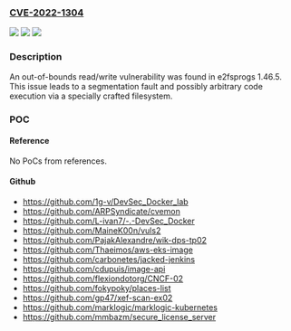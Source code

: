 ### [CVE-2022-1304](https://cve.mitre.org/cgi-bin/cvename.cgi?name=CVE-2022-1304)
![](https://img.shields.io/static/v1?label=Product&message=e2fsprogs&color=blue)
![](https://img.shields.io/static/v1?label=Version&message=e2fsprogs%201.46.5%20&color=brightgreen)
![](https://img.shields.io/static/v1?label=Vulnerability&message=(CWE-125%7CCWE-787)&color=brightgreen)

### Description

An out-of-bounds read/write vulnerability was found in e2fsprogs 1.46.5. This issue leads to a segmentation fault and possibly arbitrary code execution via a specially crafted filesystem.

### POC

#### Reference
No PoCs from references.

#### Github
- https://github.com/1g-v/DevSec_Docker_lab
- https://github.com/ARPSyndicate/cvemon
- https://github.com/L-ivan7/-.-DevSec_Docker
- https://github.com/MaineK00n/vuls2
- https://github.com/PajakAlexandre/wik-dps-tp02
- https://github.com/Thaeimos/aws-eks-image
- https://github.com/carbonetes/jacked-jenkins
- https://github.com/cdupuis/image-api
- https://github.com/flexiondotorg/CNCF-02
- https://github.com/fokypoky/places-list
- https://github.com/gp47/xef-scan-ex02
- https://github.com/marklogic/marklogic-kubernetes
- https://github.com/mmbazm/secure_license_server

